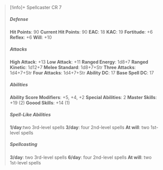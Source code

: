 > [!info]+ Spellcaster CR 7
> ##### Defense
> **Hit Points**: 90
> **Current Hit Points**: 90
> **EAC**: 18
> **KAC**: 19
> **Fortitude**: +6
> **Reflex**: +6
> **Will**: +10
> ##### Attacks
> **High Attack**: +13
> **Low Attack**: +11
> **Ranged Energy**: 1d8+7
> **Ranged Kinetic**: 1d12+7
> **Melee Standard**: 1d8+7+Str
> **Three Attacks**: 1d4+7+Str
> **Four Attacks**: 1d4+7+Str
> **Ability DC**: 17
> **Base Spell DC**: 17
> ##### Abilities
> **Ability Score Modifiers**: +5, +4, +2
> **Special Abilities**: 2
> **Master Skills**: +19 (2)
> **Goood Skills**: +14 (1)
> ##### Spell-Like Abilities
> **1/day**:two 3rd-level spells
> **3/day**: four 2nd-level spells
> **At will**: two 1st-level spells
> ##### Spellcasting
> **3/day**: two 3rd-level spells
> **6/day**: four 2nd-level spells
> **At will**: two 1st-level spells

